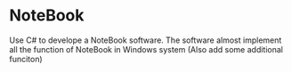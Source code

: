 # NoteBook
Use C# to develope a NoteBook software. The software almost implement all the function of NoteBook in Windows system (Also add some additional funciton)
